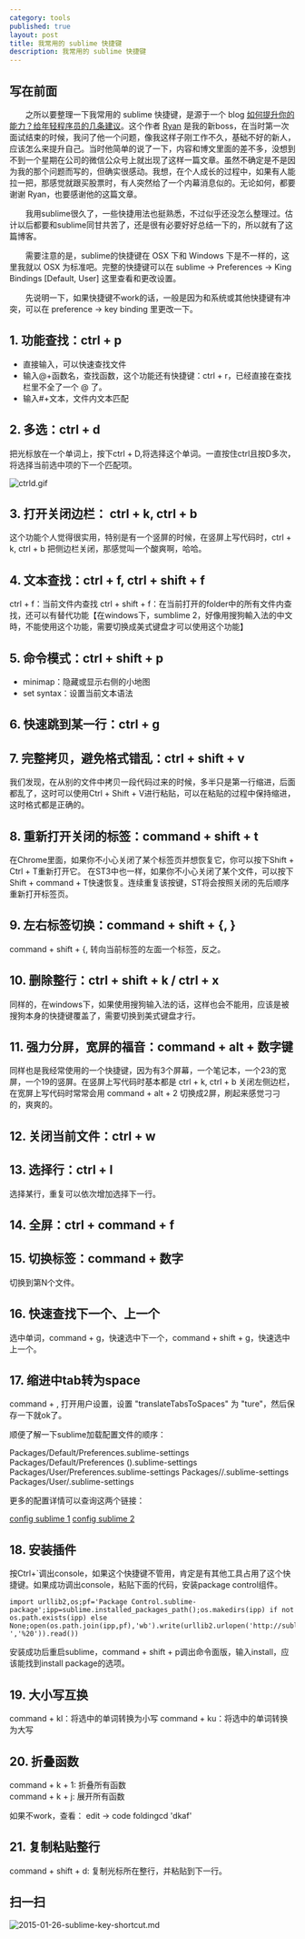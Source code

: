 ```yaml
---
category: tools
published: true
layout: post
title: 我常用的 sublime 快捷键
description: 我常用的 sublime 快捷键
---  
```




## 
## 写在前面   

　　之所以要整理一下我常用的 sublime 快捷键，是源于一个 blog [如何提升你的能力？给年轻程序员的几条建议](http://tech.glowing.com/cn/advices-to-junior-developers/)。这个作者 [Ryan](https://github.com/yejianye) 是我的新boss，在当时第一次面试结束的时候，我问了他一个问题，像我这样子刚工作不久，基础不好的新人，应该怎么来提升自己。当时他简单的说了一下，内容和博文里面的差不多，没想到不到一个星期在公司的微信公众号上就出现了这样一篇文章。虽然不确定是不是因为我的那个问题而写的，但确实很感动。我想，在个人成长的过程中，如果有人能拉一把，那感觉就跟买股票时，有人突然给了一个内幕消息似的。无论如何，都要谢谢 Ryan，也要感谢他的这篇文章。  

　　我用sublime很久了，一些快捷用法也挺熟悉，不过似乎还没怎么整理过。估计以后都要和sublime同甘共苦了，还是很有必要好好总结一下的，所以就有了这篇博客。

　　需要注意的是，sublime的快捷键在 OSX 下和 Windows 下是不一样的，这里我就以 OSX 为标准吧。完整的快捷键可以在 sublime -> Preferences -> King Bindings [Default, User] 这里查看和更改设置。

　　先说明一下，如果快捷键不work的话，一般是因为和系统或其他快捷键有冲突，可以在 preference -> key binding 里更改一下。

## 1. 功能查找：ctrl + p

- 直接输入，可以快速查找文件
- 输入@+函数名，查找函数，这个功能还有快捷键：ctrl + r，已经直接在查找栏里不全了一个 @ 了。
- 输入#+文本，文件内文本匹配


## 2. 多选：ctrl + d

把光标放在一个单词上，按下ctrl + D,将选择这个单词。一直按住ctrl且按D多次，将选择当前选中项的下一个匹配项。

![ctrld.gif](../../images/ctrld.gif)


## 3. 打开关闭边栏： ctrl + k, ctrl + b   

这个功能个人觉得很实用，特别是有一个竖屏的时候，在竖屏上写代码时，ctrl + k, ctrl + b 把侧边栏关闭，那感觉叫一个酸爽啊，哈哈。


## 4. 文本查找：ctrl + f, ctrl + shift + f

ctrl + f：当前文件内查找
ctrl + shift + f：在当前打开的folder中的所有文件内查找，还可以有替代功能【在windows下，sumblime 2，好像用搜狗輸入法的中文時，不能使用这个功能，需要切换成美式键盘才可以使用这个功能】


## 5. 命令模式：ctrl + shift + p  

- minimap：隐藏或显示右侧的小地图
- set syntax：设置当前文本语法


## 6. 快速跳到某一行：ctrl + g

## 7. 完整拷贝，避免格式错乱：ctrl + shift + v

我们发现，在从别的文件中拷贝一段代码过来的时候，多半只是第一行缩进，后面都乱了，这时可以使用Ctrl + Shift + V进行粘贴，可以在粘贴的过程中保持缩进，这时格式都是正确的。

## 8. 重新打开关闭的标签：command + shift + t

在Chrome里面，如果你不小心关闭了某个标签页并想恢复它，你可以按下Shift + Ctrl + T重新打开它。
在ST3中也一样，如果你不小心关闭了某个文件，可以按下Shift + command + T快速恢复。连续重复该按键，ST将会按照关闭的先后顺序重新打开标签页。

## 9. 左右标签切换：command + shift + {, }

command + shift + {, 转向当前标签的左面一个标签，反之。

## 10. 删除整行：ctrl + shift + k / ctrl + x

同样的，在windows下，如果使用搜狗输入法的话，这样也会不能用，应该是被搜狗本身的快捷键覆盖了，需要切换到美式键盘才行。   

## 11. 强力分屏，宽屏的福音：command + alt + 数字键

同样也是我经常使用的一个快捷键，因为有3个屏幕，一个笔记本，一个23的宽屏，一个19的竖屏。在竖屏上写代码时基本都是 ctrl + k, ctrl + b 关闭左侧边栏，在宽屏上写代码时常常会用 command + alt + 2 切换成2屏，刷起来感觉刁刁的，爽爽的。

## 12. 关闭当前文件：ctrl + w

## 13. 选择行：ctrl + l

选择某行，重复可以依次增加选择下一行。

## 14. 全屏：ctrl + command + f

## 15. 切换标签：command + 数字

切换到第N个文件。

## 16. 快速查找下一个、上一个

选中单词，command + g，快速选中下一个，command + shift + g，快速选中上一个。

## 17. 缩进中tab转为space

command + , 打开用户设置，设置 "translateTabsToSpaces" 为 "ture"，然后保存一下就ok了。

顺便了解一下sublime加载配置文件的顺序：

Packages/Default/Preferences.sublime-settings
Packages/Default/Preferences (<platform>).sublime-settings
Packages/User/Preferences.sublime-settings
Packages/<syntax>/<syntax>.sublime-settings
Packages/User/<syntax>.sublime-settings

更多的配置详情可以查询这两个链接：

[config sublime 1](https://www.sublimetext.com/docs/2/indentation.html)
[config sublime 2](http://www.sublimetext.com/docs/indentation)


## 18. 安装插件

按Ctrl+`调出console，如果这个快捷键不管用，肯定是有其他工具占用了这个快捷键。如果成功调出console，粘贴下面的代码，安装package control组件。  

```
import urllib2,os;pf='Package Control.sublime-package';ipp=sublime.installed_packages_path();os.makedirs(ipp) if not os.path.exists(ipp) else None;open(os.path.join(ipp,pf),'wb').write(urllib2.urlopen('http://sublime.wbond.net/'+pf.replace(' ','%20')).read())
```

安装成功后重启sublime，command + shift + p调出命令面版，输入install，应该能找到install package的选项。


## 19. 大小写互换

command + kl：将选中的单词转换为小写
command + ku：将选中的单词转换为大写

## 20. 折叠函数 

command + k + 1: 折叠所有函数    
command + k + j: 展开所有函数    

如果不work，查看： edit -> code foldingcd 'dkaf'

## 21. 复制粘贴整行  

command + shift + d: 复制光标所在整行，并粘贴到下一行。


## 扫一扫     

![2015-01-26-sublime-key-shortcut.md](../../images/share/2015-01-26-sublime-key-shortcut.md.jpg)